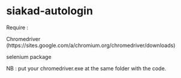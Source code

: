 # siakad-autologin

Require :

<p>Chromedriver (https://sites.google.com/a/chromium.org/chromedriver/downloads) </p>
<p>selenium package</p>

NB : put your chromedriver.exe at the same folder with the code.
